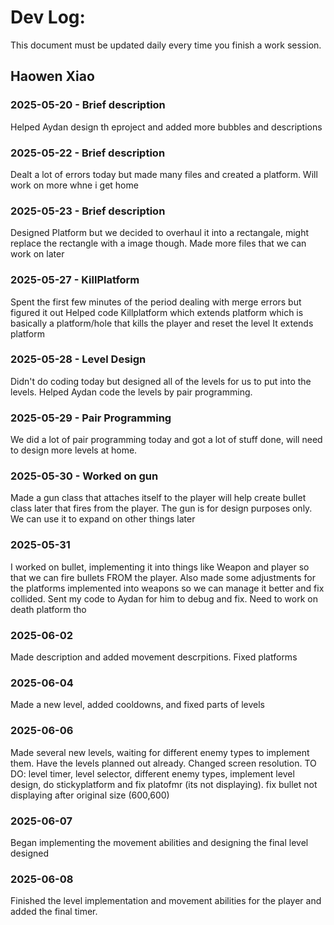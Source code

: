 # Dev Log:

This document must be updated daily every time you finish a work session.

## Haowen Xiao

### 2025-05-20 - Brief description
Helped Aydan design th eproject and added more bubbles and descriptions

### 2025-05-22 - Brief description
Dealt a lot of errors today but made many files and created a platform. Will work on more whne i get home

### 2025-05-23 - Brief description
Designed Platform but we decided to overhaul it into a rectangale, might replace the rectangle with a image though.
Made more files that we can work on later

### 2025-05-27 - KillPlatform
Spent the first few minutes of the period dealing with merge errors but figured it out
Helped code Killplatform which extends platform which is basically a platform/hole that kills the player and reset the level
It extends platform

### 2025-05-28 - Level Design
Didn't do coding today but designed all of the levels for us to put into the levels. Helped Aydan code the levels by pair programming.

### 2025-05-29 - Pair Programming
We did a lot of pair programming today and got a lot of stuff done, will need to design more levels at home.

### 2025-05-30 - Worked on gun
Made a gun class that attaches itself to the player will help create bullet class later that fires from the player. The gun is for design purposes only. We can use it to expand on other things later

### 2025-05-31
I worked on bullet, implementing it into things like Weapon and player so that we can fire bullets FROM the player. Also made some adjustments for the platforms implemented into weapons so we can manage it better and fix collided. Sent my code to Aydan for him to debug and fix. Need to work on death platform tho

### 2025-06-02
Made description and added movement descrpitions. Fixed platforms

### 2025-06-04
Made a new level, added cooldowns, and fixed parts of levels

### 2025-06-06
Made several new levels, waiting for different enemy types to implement them. Have the levels planned out already. Changed screen resolution.
TO DO:
level timer, level selector, different enemy types, implement level design, do stickyplatform and fix platofmr (its not displaying). fix bullet not displaying after original size (600,600)

### 2025-06-07
Began implementing the movement abilities and designing the final level designed

### 2025-06-08
Finished the level implementation and movement abilities for the player and added the final timer.
